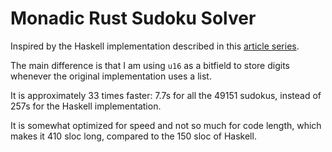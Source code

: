 # Monadic Rust Sudoku Solver

Inspired by the Haskell implementation described in this [article
series](https://abhinavsarkar.net/posts/fast-sudoku-solver-in-haskell-1/).

The main difference is that I am using `u16` as a bitfield to store digits
whenever the original implementation uses a list.

It is approximately 33 times faster:  7.7s for all the 49151 sudokus,
instead of 257s for the Haskell implementation.

It is somewhat optimized for speed and not so much for code length,
which makes it 410 sloc long, compared to the 150 sloc of Haskell.
